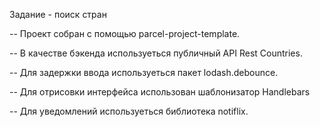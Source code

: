 Задание - поиск стран

-- Проект собран с помощью parcel-project-template.

-- В качестве бэкенда используеться публичный API Rest Countries.

-- Для задержки ввода используеться пакет lodash.debounce.

-- Для отрисовки интерфейса использован шаблонизатор Handlebars

-- Для уведомлений используеться библиотека notiflix.
